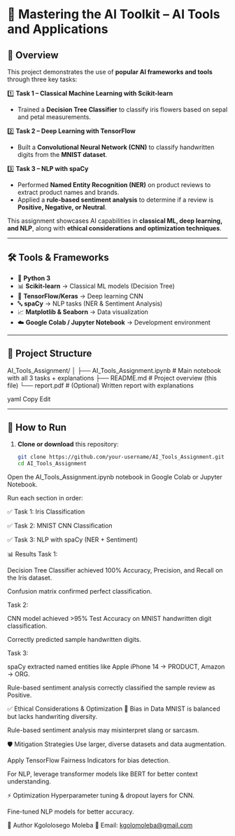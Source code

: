 # 🧠 Mastering the AI Toolkit – AI Tools and Applications  

## 📌 Overview  

This project demonstrates the use of **popular AI frameworks and tools** through three key tasks:  

1️⃣ **Task 1 – Classical Machine Learning with Scikit-learn**  
   - Trained a **Decision Tree Classifier** to classify iris flowers based on sepal and petal measurements.  

2️⃣ **Task 2 – Deep Learning with TensorFlow**  
   - Built a **Convolutional Neural Network (CNN)** to classify handwritten digits from the **MNIST dataset**.  

3️⃣ **Task 3 – NLP with spaCy**  
   - Performed **Named Entity Recognition (NER)** on product reviews to extract product names and brands.  
   - Applied a **rule-based sentiment analysis** to determine if a review is **Positive, Negative, or Neutral**.  

This assignment showcases AI capabilities in **classical ML, deep learning, and NLP**, along with **ethical considerations and optimization techniques**.  

---

## 🛠️ Tools & Frameworks  

- 🐍 **Python 3**  
- 📊 **Scikit-learn** → Classical ML models (Decision Tree)  
- 🤖 **TensorFlow/Keras** → Deep learning CNN  
- 🔤 **spaCy** → NLP tasks (NER & Sentiment Analysis)  
- 📈 **Matplotlib & Seaborn** → Data visualization  
- ☁️ **Google Colab / Jupyter Notebook** → Development environment  

---

## 📂 Project Structure  

AI_Tools_Assignment/
│
├── AI_Tools_Assignment.ipynb # Main notebook with all 3 tasks + explanations
├── README.md # Project overview (this file)
└── report.pdf # (Optional) Written report with explanations

yaml
Copy
Edit

---

## 🚀 How to Run  

1. **Clone or download** this repository:  

   ```bash
   git clone https://github.com/your-username/AI_Tools_Assignment.git
   cd AI_Tools_Assignment
Open the AI_Tools_Assignment.ipynb notebook in Google Colab or Jupyter Notebook.

Run each section in order:

✅ Task 1: Iris Classification

✅ Task 2: MNIST CNN Classification

✅ Task 3: NLP with spaCy (NER + Sentiment)

📊 Results
Task 1:

Decision Tree Classifier achieved 100% Accuracy, Precision, and Recall on the Iris dataset.

Confusion matrix confirmed perfect classification.

Task 2:

CNN model achieved >95% Test Accuracy on MNIST handwritten digit classification.

Correctly predicted sample handwritten digits.

Task 3:

spaCy extracted named entities like Apple iPhone 14 → PRODUCT, Amazon → ORG.

Rule-based sentiment analysis correctly classified the sample review as Positive.

✅ Ethical Considerations & Optimization
🔎 Bias in Data
MNIST is balanced but lacks handwriting diversity.

Rule-based sentiment analysis may misinterpret slang or sarcasm.

🛡️ Mitigation Strategies
Use larger, diverse datasets and data augmentation.

Apply TensorFlow Fairness Indicators for bias detection.

For NLP, leverage transformer models like BERT for better context understanding.

⚡ Optimization
Hyperparameter tuning & dropout layers for CNN.

Fine-tuned NLP models for better accuracy.

👤 Author
Kgololosego Moleba
📧 Email: kgolomoleba@gmail.com

